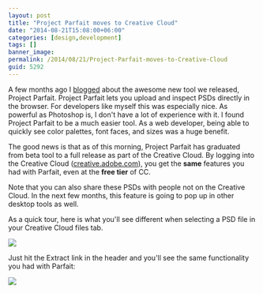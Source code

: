```yaml
---
layout: post
title: "Project Parfait moves to Creative Cloud"
date: "2014-08-21T15:08:00+06:00"
categories: [design,development]
tags: []
banner_image: 
permalink: /2014/08/21/Project-Parfait-moves-to-Creative-Cloud
guid: 5292
---
```


<p>
A few months ago I <a href="http://www.raymondcamden.com/2014/4/22/Project-Parfait--PSD-Introspection-in-the-Browser">blogged</a> about the awesome new tool we released, Project Parfait. Project Parfait lets you upload and inspect PSDs directly in the browser. For developers like myself this was especially nice. As powerful as Photoshop is, I don't have a lot of experience with it. I found Project Parfait to be a much easier tool. As a web developer, being able to quickly see color palettes, font faces, and sizes was a huge benefit.
</p>
<!--more-->
<p>
The good news is that as of this morning, Project Parfait has graduated from beta tool to a full release as part of the Creative Cloud. By logging into the Creative Cloud (<a href="http://creative.adobe.com">creative.adobe.com</a>), you get the <strong>same</strong> features you had with Parfait, even at the <strong>free tier</strong> of CC.
</p>

<p>
Note that you can also share these PSDs with people not on the Creative Cloud. In the next few months, this feature is going to pop up in other desktop tools as well.
</p>

<p>
As a quick tour, here is what you'll see different when selecting a PSD file in your Creative Cloud files tab.
</p>

<p>
<img src="https://static.raymondcamden.com/images/shot19.png" />
</p>

<p>
Just hit the Extract link in the header and you'll see the same functionality you had with Parfait:
</p>

<p>
<img src="https://static.raymondcamden.com/images/shot29.png" />
</p>